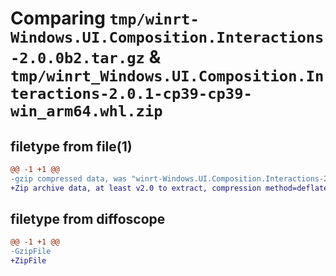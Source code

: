 # Comparing `tmp/winrt-Windows.UI.Composition.Interactions-2.0.0b2.tar.gz` & `tmp/winrt_Windows.UI.Composition.Interactions-2.0.1-cp39-cp39-win_arm64.whl.zip`

## filetype from file(1)

```diff
@@ -1 +1 @@
-gzip compressed data, was "winrt-Windows.UI.Composition.Interactions-2.0.0b2.tar", last modified: Sat Dec  2 18:26:32 2023, max compression
+Zip archive data, at least v2.0 to extract, compression method=deflate
```

## filetype from diffoscope

```diff
@@ -1 +1 @@
-GzipFile
+ZipFile
```

